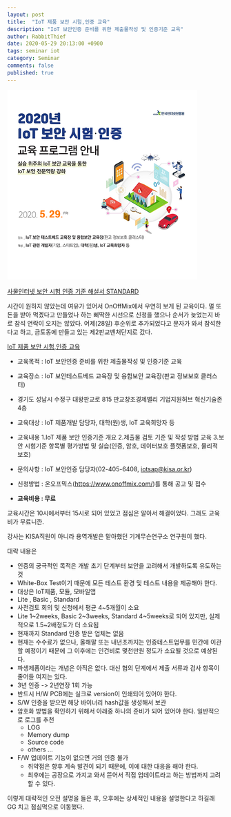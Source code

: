 ```yaml
---
layout: post
title:  "IoT 제품 보안 시험,인증 교육"
description: "IoT 보안인증 준비를 위한 제출물작성 및 인증기준 교육"
author: RabbitThief
date: 2020-05-29 20:13:00 +0900
tags: seminar iot 
category: Seminar
comments: false
published: true
---
```




![1](/assets/article_images/2020-05-29/1.jpg)



[사물인터넷 보안 시험 인증 기준 해설서 STANDARD](/assets/article_images/2020-05-29/STANDARD.pdf)



시간이 원하지 않았는데 여유가 있어서 OnOffMix에서 우연히 보게 된 교육이다.  멀 또 돈을 받아 먹겠다고 만들었나 하는 삐딱한 시선으로 신청을 했으나 순서가 늦었는지 바로 참석 연락이 오지는 않았다.  어제(28일) 후순위로 추가되었다고 문자가 와서 참석한다고 하고, 금토동에 만들고 있는 제2판교벤처단지로 갔다. 

[IoT 제품 보안 시험,인증 교육](https://onoffmix.com/event/215372)

- 교육목적 : IoT 보안인증 준비를 위한 제출물작성 및 인증기준 교육

- 교육장소 : IoT 보안테스트베드 교육장 및 융합보안 교육장(판교 정보보호 클러스터)


- 
  경기도 성남시 수정구 대왕판교로 815 판교창조경제밸리 기업지원허브 혁신기술존 4층


- 교육대상 : IoT 제품개발 담당자, 대학(원)생, IoT 교육희망자 등


- 교육내용 
  1.IoT 제품 보안 인증기준 개요
  2.제출물 검토 기준 및 작성 방법 교육
  3.보안 시험기준 항목별 평가방법 및 실습(인증, 암호, 데이터보호 플랫폼보호, 물리적 보호)

- 
  문의사항 : IoT 보안인증 담당자(02-405-6408, iotsap@kisa.or.kr)


- 신청방법 : 온오프믹스(https://www.onoffmix.com/)를 통해 공고 및 접수


- **교육비용 : 무료**



교육시간은 10시에서부터 15시로 되어 있었고 점심은 알아서 해결이었다.  그래도 교육비가 무료니깐.

강사는 KISA직원이 아니라 용역개발은 맡아했던 기계무슨연구소 연구원이 했다.  

대략 내용은

- 인증의 궁극적인 목적은 개발 초기 단계부터 보안을 고려해서 개발하도록 유도하는 것
- White-Box Test이기 때문에 모든 테스트 환경 및 테스트 내용을 제공해야 한다.
- 대상은 IoT제품, 모듈, 모바일앱
- Lite , Basic , Standard
- 사전검토 회의 및 신청에서 평균 4~5개월이 소요
- Lite 1~2weeks, Basic 2~3weeks, Standard 4~5weeks로 되어 있지만, 실제적으로 1.5~2배정도가 더 소요됨
- 현재까지 Standard 인증 받은 업체는 없음
- 현재는 수수료가 없으나, 올해말 또는 내년초까지는 인증테스트업무를 민간에 이관할 예정이기 때문에 그 이후에는 인건비로 몇천만원 정도가 소요될 것으로 예상된다. 
- 파생제품이라는 개념은 아직은 없다.  대신 협의 단계에서 제출 서류과 검사 항목이 줄어들 여지는 있다.
- 3년 인증 -> 2년연장 1회 가능
- 반드시 H/W PCB에는 실크로 version이 인쇄되어 있어야 한다.
- S/W 인증을 받으면 해당 바이너리 hash값을 생성해서 보관
- 암호화 방법을 확인하기 위해서 아래중 하나의 준비가 되어 있어야 한다.  일반적으로 로그를 추천
  - LOG
  - Memory dump
  - Source code
  - others ...
- F/W 업데이트 기능이 없으면 거의 인증 불가
  - 취약점은 향후 계속 발견이 되기 때문에, 이에 대한 대응을 해야 한다.
  - 최후에는 공장으로 가지고 와서 뜯어서 직접 업데이트라고 하는 방법까지 고려할 수 있다.



이렇게 대략적인 오전 설명을 들은 후, 오후에는 상세적인 내용을 설명한다고 하길래 GG 치고 점심먹으로 이동했다.